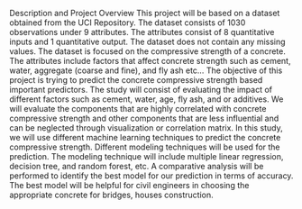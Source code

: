 Description and Project Overview This project will be based on a dataset obtained from the UCI Repository. The dataset consists of 1030 observations under 9 attributes. The attributes consist of 8 quantitative inputs and 1 quantitative output. The dataset does not contain any missing values. The dataset is focused on the compressive strength of a concrete. The attributes include factors that affect concrete strength such as cement, water, aggregate (coarse and fine), and fly ash etc… The objective of this project is trying to predict the concrete compressive strength based important predictors. The study will consist of evaluating the impact of different factors such as cement, water, age, fly ash, and or additives. We will evaluate the components that are highly correlated with concrete compressive strength and other components that are less influential and can be neglected through visualization or correlation matrix. In this study, we will use different machine learning techniques to predict the concrete compressive strength. Different modeling techniques will be used for the prediction. The modeling technique will include multiple linear regression, decision tree, and random forest, etc. A comparative analysis will be performed to identify the best model for our prediction in terms of accuracy. The best model will be helpful for civil engineers in choosing the appropriate concrete for bridges, houses construction.
